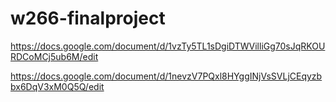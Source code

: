 # w266-finalproject

https://docs.google.com/document/d/1vzTy5TL1sDgiDTWVilliGg70sJqRKOURDCoMCj5ub6M/edit

https://docs.google.com/document/d/1nevzV7PQxl8HYggINjVsSVLjCEqyzbbx6DqV3xM0Q5Q/edit
